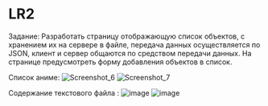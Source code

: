 # LR2

Задание:
Разработать страницу отображающую список объектов, с хранением их на сервере в файле, передача данных осуществляется по JSON, клиент и сервер общаются по средством передачи данных. На странице предусмотреть форму добавления объектов в список.

Список аниме:
![Screenshot_6](https://github.com/dauletZ/LR2/assets/110877286/fb01fa1c-bb07-4680-8b9d-41f7670eb988)
![Screenshot_7](https://github.com/dauletZ/LR2/assets/110877286/3533f458-c47f-4b3f-9bfb-e0d00f7b4e4a)

Содержание текстового файла :
![image](https://github.com/dauletZ/LR2/assets/110877286/c9bc7299-2155-4baa-848d-86eb84a4b733)
![image](https://github.com/dauletZ/LR2/assets/110877286/fd4bd1b4-726d-4b90-9132-316f343bb749)


